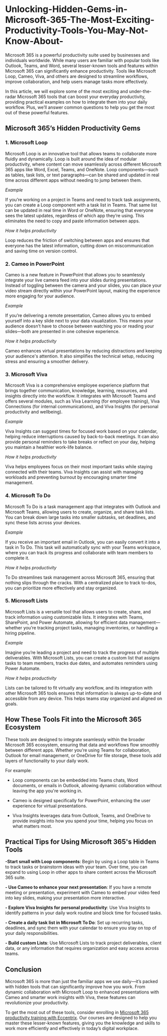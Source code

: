 # Unlocking-Hidden-Gems-in-Microsoft-365-The-Most-Exciting-Productivity-Tools-You-May-Not-Know-About-
Microsoft 365 is a powerful productivity suite used by businesses and individuals worldwide. While many users are familiar with popular tools like Outlook, Teams, and Word, several lesser-known tools and features within Microsoft 365 can significantly enhance productivity. Tools like Microsoft Loop, Cameo, Viva, and others are designed to streamline workflows, improve collaboration, and help users manage tasks more effectively. 

In this article, we will explore some of the most exciting and under-the-radar Microsoft 365 tools that can boost your everyday productivity, providing practical examples on how to integrate them into your daily workflow. Plus, we’ll answer common questions to help you get the most out of these powerful features. 

## Microsoft 365’s Hidden Productivity Gems 

### 1. Microsoft Loop 

Microsoft Loop is an innovative tool that allows teams to collaborate more fluidly and dynamically. Loop is built around the idea of modular productivity, where content can move seamlessly across different Microsoft 365 apps like Word, Excel, Teams, and OneNote. Loop components—such as tables, task lists, or text paragraphs—can be shared and updated in real time across different apps without needing to jump between them. 

_Example_

If you’re working on a project in Teams and need to track task assignments, you can create a Loop component with a task list in Teams. That same list can be updated in real time in Word or OneNote, ensuring that everyone sees the latest updates, regardless of which app they’re using. This eliminates the need to copy and paste information between apps. 

_How it helps productivity_ 

Loop reduces the friction of switching between apps and ensures that everyone has the latest information, cutting down on miscommunication and saving time on version control. 

### 2. Cameo in PowerPoint 

Cameo is a new feature in PowerPoint that allows you to seamlessly integrate your live camera feed into your slides during presentations. Instead of toggling between the camera and your slides, you can place your video stream directly within your PowerPoint layout, making the experience more engaging for your audience. 

_Example_ 

If you’re delivering a remote presentation, Cameo allows you to embed yourself into a key slide next to your data visualization. This means your audience doesn’t have to choose between watching you or reading your slides—both are presented in one cohesive experience. 

_How it helps productivity_ 

Cameo enhances virtual presentations by reducing distractions and keeping your audience's attention. It also simplifies the technical setup, reducing stress and ensuring a smoother delivery. 

### 3. Microsoft Viva 

Microsoft Viva is a comprehensive employee experience platform that brings together communication, knowledge, learning, resources, and insights directly into the workflow. It integrates with Microsoft Teams and offers several modules, such as Viva Learning (for employee training), Viva Connections (for internal communications), and Viva Insights (for personal productivity and wellbeing). 

_Example_ 

Viva Insights can suggest times for focused work based on your calendar, helping reduce interruptions caused by back-to-back meetings. It can also provide personal reminders to take breaks or reflect on your day, helping you maintain a healthier work-life balance. 

_How it helps productivity_ 

Viva helps employees focus on their most important tasks while staying connected with their teams. Viva Insights can assist with managing workloads and preventing burnout by encouraging smarter time management. 

### 4. Microsoft To Do 

Microsoft To Do is a task management app that integrates with Outlook and Microsoft Teams, allowing users to create, organize, and share task lists. You can break down large tasks into smaller subtasks, set deadlines, and sync these lists across your devices. 

_Example_ 

If you receive an important email in Outlook, you can easily convert it into a task in To Do. This task will automatically sync with your Teams workspace, where you can track its progress and collaborate with team members to complete it. 

_How it helps productivity_ 

To Do streamlines task management across Microsoft 365, ensuring that nothing slips through the cracks. With a centralized place to track to-dos, you can prioritize more effectively and stay organized. 

### 5. Microsoft Lists 

Microsoft Lists is a versatile tool that allows users to create, share, and track information using customizable lists. It integrates with Teams, SharePoint, and Power Automate, allowing for efficient data management—whether you’re tracking project tasks, managing inventories, or handling a hiring pipeline. 

_Example_ 

Imagine you’re leading a project and need to track the progress of multiple deliverables. With Microsoft Lists, you can create a custom list that assigns tasks to team members, tracks due dates, and automates reminders using Power Automate. 

_How it helps productivity_ 

Lists can be tailored to fit virtually any workflow, and its integration with other Microsoft 365 tools ensures that information is always up-to-date and accessible from any device. This helps teams stay organized and aligned on goals. 

## How These Tools Fit into the Microsoft 365 Ecosystem 

These tools are designed to integrate seamlessly within the broader Microsoft 365 ecosystem, ensuring that data and workflows flow smoothly between different apps. Whether you’re using Teams for collaboration, Outlook for email management, or OneDrive for file storage, these tools add layers of functionality to your daily work. 

For example: 

- Loop components can be embedded into Teams chats, Word documents, or emails in Outlook, allowing dynamic collaboration without leaving the app you're working in. 

- Cameo is designed specifically for PowerPoint, enhancing the user experience for virtual presentations. 

- Viva Insights leverages data from Outlook, Teams, and OneDrive to provide insights into how you spend your time, helping you focus on what matters most. 

## Practical Tips for Using Microsoft 365's Hidden Tools 

**-Start small with Loop components**: Begin by using a Loop table in Teams to track tasks or brainstorm ideas with your team. Over time, you can expand to using Loop in other apps to share content across the Microsoft 365 suite. 

**- Use Cameo to enhance your next presentation**: If you have a remote meeting or presentation, experiment with Cameo to embed your video feed into key slides, making your presentation more interactive. 

**- Explore Viva Insights for personal productivity**: Use Viva Insights to identify patterns in your daily work routine and block time for focused tasks. 

**- Create a daily task list in Microsoft To Do**: Set up recurring tasks, deadlines, and sync them with your calendar to ensure you stay on top of your daily responsibilities. 

**- Build custom Lists**: Use Microsoft Lists to track project deliverables, client data, or any information that requires organization and easy access across teams. 

## Conclusion 

Microsoft 365 is more than just the familiar apps we use daily—it’s packed with hidden tools that can significantly improve how you work. From dynamic collaboration with Microsoft Loop to enhanced presentations with Cameo and smarter work insights with Viva, these features can revolutionize your productivity. 

To get the most out of these tools, consider enrolling in [Microsoft 365 productivity training with Eccentrix](https://www.eccentrix.ca/en/courses/microsoft/cloud-productivity). Our courses are designed to help you master these lesser-known features, giving you the knowledge and skills to work more efficiently and effectively in today’s digital workplace. 
